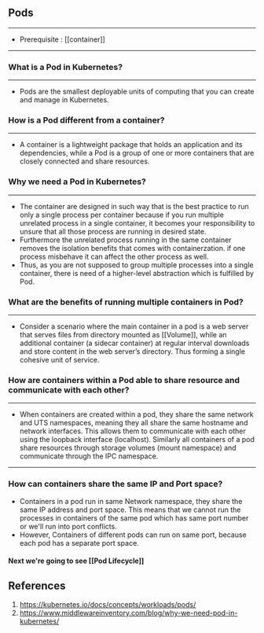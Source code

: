 ## Pods
---
-   Prerequisite : [[container]]
---
### What is a Pod in Kubernetes?
---
-   Pods are the smallest deployable units of computing that you can create and manage in Kubernetes.

### How is a Pod different from a container?
---
- A container is a lightweight package that holds an application and its dependencies, while a Pod is a group of one or more containers that are closely connected and share resources.
### Why we need a Pod in Kubernetes?
---
- The container are designed in such way that is the best practice to run only a single process per container because if you run multiple unrelated process in a single container, it becomes your responsibility to unsure that all those process are running in desired state. 
- Furthermore the unrelated process running in the same container removes the isolation benefits that comes with containerzation. if one process misbehave it can affect the other process as well.
- Thus, as you are not supposed to group multiple processes into a single container, there is need of a higher-level abstraction which is fulfilled by Pod.
### What are the benefits of running multiple containers in Pod? 
---
- Consider a scenario where the main container in a pod is a web server that serves files from
directory mounted as [[Volume]], while an additional container (a sidecar container) at regular interval downloads and store content in the web server’s directory. Thus forming a single cohesive unit of service. 

### How are containers within a Pod able to share resource and communicate with each other?
---
- When containers are created within a pod, they share the same network and UTS namespaces, meaning they all share the same hostname and network interfaces. This allows them to communicate with each other using the loopback interface (localhost). Similarly all containers of a pod share resources through storage volumes (mount namespace) and communicate through the IPC namespace.
---
### How can containers share the same IP and Port space?
- Containers in a pod run in same Network namespace, they share the same IP address and port space. This means that we cannot run the processes in containers of the same pod which has same port number or we'll run into port conflicts.
- However, Containers of different pods can run on same port, because each pod has a separate port space. 

#### Next we're going to see [[Pod Lifecycle]]
## References
1. https://kubernetes.io/docs/concepts/workloads/pods/
2. https://www.middlewareinventory.com/blog/why-we-need-pod-in-kubernetes/
